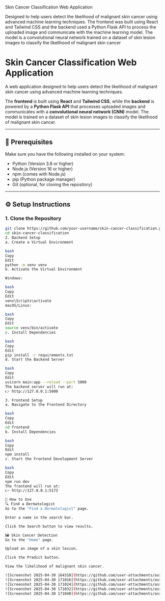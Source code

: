 
Skin Cancer Classification Web Application

Designed to help users detect the likelihood of malignant skin cancer using advanced machine learning techniques. The frontend was built using React and Tailwind CSS and the backend used a Python Flask API to process the uploaded image and communicate with the machine learning model. The model is a 
convolutional neural network trained on a dataset of skin lesion images to classify the likelihood of malignant skin cancer

# Skin Cancer Classification Web Application

A web application designed to help users detect the likelihood of malignant skin cancer using advanced machine learning techniques.

The **frontend** is built using **React** and **Tailwind CSS**, while the **backend** is powered by a **Python Flask API** that processes uploaded images and communicates with a **convolutional neural network (CNN)** model. The model is trained on a dataset of skin lesion images to classify the likelihood of malignant skin cancer.

---

## 🚀 Prerequisites

Make sure you have the following installed on your system:

- Python (Version 3.8 or higher)
- Node.js (Version 16 or higher)
- npm (comes with Node.js)
- pip (Python package manager)
- Git (optional, for cloning the repository)

---

## ⚙️ Setup Instructions

### 1. Clone the Repository

```bash
git clone https://github.com/your-username/skin-cancer-classification.git
cd skin-cancer-classification
2. Backend Setup
a. Create a Virtual Environment

bash
Copy
Edit
python -m venv venv
b. Activate the Virtual Environment

Windows:

bash
Copy
Edit
venv\Scripts\activate
macOS/Linux:

bash
Copy
Edit
source venv/bin/activate
c. Install Dependencies

bash
Copy
Edit
pip install -r requirements.txt
d. Start the Backend Server

bash
Copy
Edit
uvicorn main:app --reload --port 5000
The backend server will run at:
👉 http://127.0.0.1:5000

3. Frontend Setup
a. Navigate to the Frontend Directory

bash
Copy
Edit
cd frontend
b. Install Dependencies

bash
Copy
Edit
npm install
c. Start the Frontend Development Server

bash
Copy
Edit
npm run dev
The frontend will run at:
👉 http://127.0.0.1:5173

🧪 How to Use
🔍 Find a Dermatologist
Go to the "Find a Dermatologist" page.

Enter a name in the search bar.

Click the Search button to view results.

🖼️ Skin Cancer Detection
Go to the "Home" page.

Upload an image of a skin lesion.

Click the Predict button.

View the likelihood of malignant skin cancer.

![Screenshot 2025-04-30 164310](https://github.com/user-attachments/assets/ba0595ed-36cd-4407-a111-04a7f29af4e1)
![Screenshot 2025-04-30 171016](https://github.com/user-attachments/assets/68137db1-8c23-4c5f-9813-5a0e86261bcf)
![Screenshot 2025-04-30 171024](https://github.com/user-attachments/assets/4a908640-008e-4b44-a073-4faf4681c472)
![Screenshot 2025-04-30 171032](https://github.com/user-attachments/assets/0c48f841-634d-46ec-9007-c2b3a5653144)
![Screenshot 2025-04-30 171048](https://github.com/user-attachments/assets/8a6d7296-ae63-4ad8-8d5c-a2a8f4919173)

